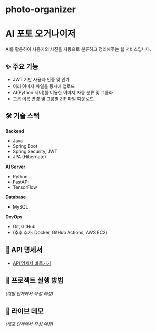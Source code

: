 # photo-organizer

# AI 포토 오거나이저

AI를 활용하여 사용자의 사진을 자동으로 분류하고 정리해주는 웹 서비스입니다.

## ✨ 주요 기능

- JWT 기반 사용자 인증 및 인가
- 여러 이미지 파일을 동시에 업로드
- AI(Python 서버)를 이용한 이미지 자동 분류 및 그룹화
- 그룹 이름 변경 및 그룹별 ZIP 파일 다운로드

## 🛠️ 기술 스택

**Backend**
- Java 
- Spring Boot
- Spring Security, JWT
- JPA (Hibernate)

**AI Server**
- Python
- FastAPI
- TensorFlow

**Database**
- MySQL

**DevOps**
- Git, GitHub
- (추후 추가: Docker, GitHub Actions, AWS EC2)

## 📖 API 명세서

- [API 명세서 바로가기](./docs/api.md)

## 🚀 프로젝트 실행 방법

*(개발 단계에서 작성 예정)*

## 🔗 라이브 데모

*(배포 단계에서 작성 예정)*
